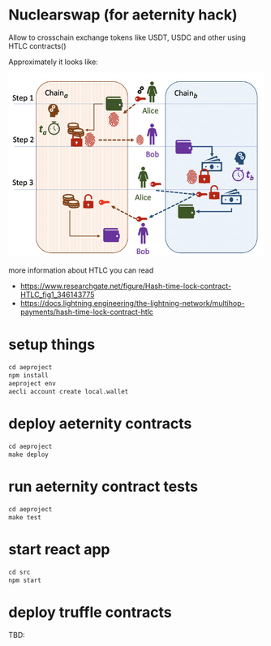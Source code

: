 # Nuclearswap (for aeternity hack)

Allow to crosschain exchange tokens like USDT, USDC and other using HTLC contracts()

Approximately it looks like:

![htlc flow](docs/htlc.png "Htlc")

more information about HTLC you can read

- https://www.researchgate.net/figure/Hash-time-lock-contract-HTLC_fig1_346143775
- https://docs.lightning.engineering/the-lightning-network/multihop-payments/hash-time-lock-contract-htlc

# setup things
```
cd aeproject
npm install
aeproject env
aecli account create local.wallet
```

# deploy aeternity contracts

```
cd aeproject
make deploy
```

# run aeternity contract tests

```
cd aeproject
make test
```

# start react app

```
cd src
npm start
```

# deploy truffle contracts

TBD: